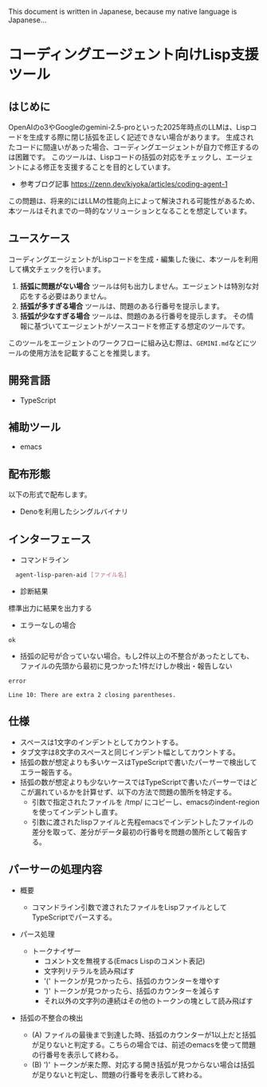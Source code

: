 This document is written in Japanese, because my native language is Japanese...

# コーディングエージェント向けLisp支援ツール

## はじめに

OpenAIのo3やGoogleのgemini-2.5-proといった2025年時点のLLMは、Lispコードを生成する際に閉じ括弧を正しく記述できない場合があります。
生成されたコードに間違いがあった場合、コーディングエージェントが自力で修正するのは困難です。
このツールは、Lispコードの括弧の対応をチェックし、エージェントによる修正を支援することを目的としています。

- 参考ブログ記事
  https://zenn.dev/kiyoka/articles/coding-agent-1

この問題は、将来的にはLLMの性能向上によって解決される可能性があるため、本ツールはそれまでの一時的なソリューションとなることを想定しています。

## ユースケース

コーディングエージェントがLispコードを生成・編集した後に、本ツールを利用して構文チェックを行います。

1.  **括弧に問題がない場合**
    ツールは何も出力しません。エージェントは特別な対応をする必要はありません。
2.  **括弧が多すぎる場合**
    ツールは、問題のある行番号を提示します。
3.  **括弧が少なすぎる場合**
    ツールは、問題のある行番号を提示します。
    その情報に基づいてエージェントがソースコードを修正する想定のツールです。

このツールをエージェントのワークフローに組み込む際は、`GEMINI.md`などにツールの使用方法を記載することを推奨します。

## 開発言語

- TypeScript

## 補助ツール

- emacs

## 配布形態

以下の形式で配布します。

- Denoを利用したシングルバイナリ

## インターフェース

- コマンドライン

```bash
  agent-lisp-paren-aid [ファイル名]
```

- 診断結果

標準出力に結果を出力する

  - エラーなしの場合
  
  ```
  ok
  ```
  
  - 括弧の記号が合っていない場合。もし2件以上の不整合があったとしても、ファイルの先頭から最初に見つかった1件だけしか検出・報告しない
  
  ```
  error
  
  Line 10: There are extra 2 closing parentheses.
  ```

## 仕様

- スペースは1文字のインデントとしてカウントする。
- タブ文字は8文字のスペースと同じインデント幅としてカウントする。
- 括弧の数が想定よりも多いケースはTypeScriptで書いたパーサーで検出してエラー報告する。
- 括弧の数が想定よりも少ないケースではTypeScriptで書いたパーサーではどこが漏れているかを計算せず、以下の方法で問題の箇所を特定する。
  - 引数で指定されたファイルを /tmp/ にコピーし、emacsのindent-regionを使ってインデントし直す。
  - 引数に渡されたlispファイルと先程emacsでインデントしたファイルの差分を取って、差分がデータ最初の行番号を問題の箇所として報告する。

## パーサーの処理内容

- 概要
  - コマンドライン引数で渡されたファイルをLispファイルとしてTypeScriptでパースする。

- パース処理
  - トークナイザー
    - コメント文を無視する(Emacs Lispのコメント表記)
    - 文字列リテラルを読み飛ばす
    - '(' トークンが見つかったら、括弧のカウンターを増やす
    - ')' トークンが見つかったら、括弧のカウンターを減らす
	- それ以外の文字列の連続はその他のトークンの塊として読み飛ばす

- 括弧の不整合の検出
  - (A) ファイルの最後まで到達した時、括弧のカウンターが1以上だと括弧が足りないと判定する。こちらの場合では、前述のemacsを使って問題の行番号を表示して終わる。
  - (B) ')' トークンが来た際、対応する開き括弧が見つからない場合は括弧が足りないと判定し、問題の行番号を表示して終わる。
